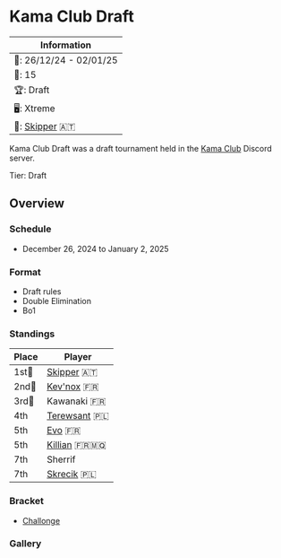 # Kama Club Draft

|Information|
|-|
|:calendar:: 26/12/24 - 02/01/25|
|:busts_in_silhouette:: 15|
|:trophy:: Draft|
|:desktop_computer:: Xtreme|
|:1st_place_medal:: [Skipper](../../players/austrian/skipper.md) :austria:|

Kama Club Draft was a draft tournament held in the [Kama Club](https://discord.gg/KtXFvXqetW) Discord server. 

Tier: Draft

## Overview

### Schedule
- December 26, 2024 to January 2, 2025

### Format
- Draft rules
- Double Elimination
- Bo1

### Standings

|Place|Player|
|-|-|
|1st:1st_place_medal:|[Skipper](../../players/austrian/skipper.md) :austria:|
|2nd:2nd_place_medal:|[Kev'nox](../../players/french/kevnox.md) :fr:|
|3rd:3rd_place_medal:|Kawanaki :fr:|
|4th|[Terewsant](../../players/polish/terewsant.md) :poland:|
|5th|[Evo](../../players/french/evo.md) :fr:|
|5th|[Killian](../../players/french/killian11.md) :fr::martinique:|
|7th|Sherrif|
|7th|[Skrecik](../../players/polish/kaiser.md) :poland:|

### Bracket
- [Challonge](https://challonge.com/5t5bs8fz)

### Gallery